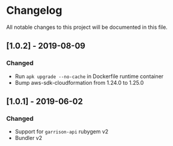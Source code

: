 # Changelog
All notable changes to this project will be documented in this file.

## [1.0.2] - 2019-08-09
### Changed
- Run `apk upgrade --no-cache` in Dockerfile runtime container
- Bump aws-sdk-cloudformation from 1.24.0 to 1.25.0

## [1.0.1] - 2019-06-02
### Changed
- Support for `garrison-api` rubygem v2
- Bundler v2
